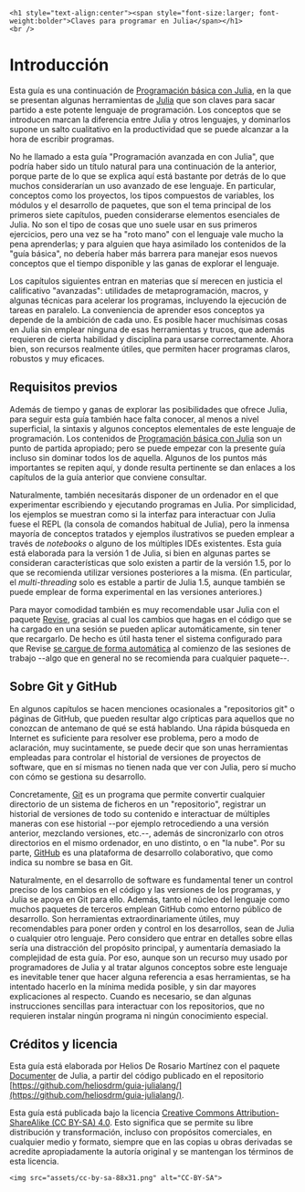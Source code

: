 ```@raw html
<h1 style="text-align:center"><span style="font-size:larger; font-weight:bolder">Claves para programar en Julia</span></h1>
<br />
```

# Introducción

Esta guía es una continuación de [Programación básica con Julia](https://hedero.webs.upv.es/julia-basico), en la que se presentan algunas herramientas de [Julia](https://julialang.org) que son claves para sacar partido a este potente lenguaje de programación. Los conceptos que se introducen marcan la diferencia entre Julia y otros lenguajes, y dominarlos supone un salto cualitativo en la productividad que se puede alcanzar a la hora de escribir programas.

No he llamado a esta guía "Programación avanzada en con Julia", que podría haber sido un título natural para una continuación de la anterior, porque parte de lo que se explica aquí está bastante por detrás de lo que muchos considerarían un uso avanzado de ese lenguaje. En particular, conceptos como los proyectos, los tipos compuestos de variables, los módulos y el desarrollo de paquetes, que son el tema principal de los primeros siete capítulos, pueden considerarse elementos esenciales de Julia. No son el tipo de cosas que uno suele usar en sus primeros ejercicios, pero una vez se ha "roto mano" con el lenguaje vale mucho la pena aprenderlas; y para alguien que haya asimilado los contenidos de la "guía básica", no debería haber más barrera para manejar esos nuevos conceptos que el tiempo disponible y las ganas de explorar el lenguaje.

Los capítulos siguientes entran en materias que sí merecen en justicia el calificativo "avanzadas": utilidades de metaprogramación, macros, y algunas técnicas para acelerar los programas, incluyendo la ejecución de tareas en paralelo. La conveniencia de aprender esos conceptos ya depende de la ambición de cada uno. Es posible hacer muchísimas cosas en Julia sin emplear ninguna de esas herramientas y trucos, que además requieren de cierta habilidad y disciplina para usarse correctamente. Ahora bien, son recursos realmente útiles, que permiten hacer programas claros, robustos y muy eficaces.


## Requisitos previos

Además de tiempo y ganas de explorar las posibilidades que ofrece Julia, para seguir esta guía también hace falta conocer, al menos a nivel superficial, la sintaxis y algunos conceptos elementales de este lenguaje de programación. Los contenidos de [Programación básica con Julia](https://hedero.webs.upv.es/julia-basico) son un punto de partida apropiado; pero se puede empezar con la presente guía incluso sin dominar todos los de aquella. Algunos de los puntos más importantes se repiten aquí, y donde resulta pertinente se dan enlaces a los capítulos de la guía anterior que conviene consultar.

Naturalmente, también necesitarás disponer de un ordenador en el que experimentar escribiendo y ejecutando programas en Julia. Por simplicidad, los ejemplos se muestran como si la interfaz para interactuar con Julia fuese el REPL (la consola de comandos habitual de Julia), pero la inmensa mayoría de conceptos tratados y ejemplos ilustrativos se pueden emplear a través de *notebooks* o alguno de los múltiples IDEs existentes. Esta guía está elaborada para la versión 1 de Julia, si bien en algunas partes se consideran características que solo existen a partir de la versión 1.5, por lo que se recomienda utilizar versiones posteriores a la misma. (En particular, el *multi-threading* solo es estable a partir de Julia 1.5, aunque también se puede emplear de forma experimental en las versiones anteriores.)

Para mayor comodidad también es muy recomendable usar Julia con el paquete [Revise](https://timholy.github.io/Revise.jl/stable/), gracias al cual los cambios que hagas en el código que se ha cargado en una sesión se pueden aplicar automáticamente, sin tener que recargarlo. De hecho es útil hasta tener el sistema configurado para que Revise [se cargue de forma automática](https://hedero.webs.upv.es/julia-basico/9-pkg/#Cargar-paquetes-al-inicio) al comienzo de las sesiones de trabajo --algo que en general no se recomienda para cualquier paquete--.

## Sobre Git y GitHub

En algunos capítulos se hacen menciones ocasionales a "repositorios git" o páginas de GitHub, que pueden resultar algo crípticas para aquellos que no conozcan de antemano de qué se está hablando. Una rápida búsqueda en Internet es suficiente para resolver ese problema, pero a modo de aclaración, muy sucintamente, se puede decir que son unas herramientas empleadas para controlar el historial de versiones de proyectos de software, que en sí mismas no tienen nada que ver con Julia, pero sí mucho con cómo se gestiona su desarrollo.

Concretamente, [Git](https://git-scm.com/) es un programa que permite convertir cualquier directorio de un sistema de ficheros en un "repositorio", registrar un historial de versiones de todo su contenido e interactuar de múltiples maneras con ese historial --por ejemplo retrocediendo a una versión anterior, mezclando versiones, etc.--, además de sincronizarlo con otros directorios en el mismo ordenador, en uno distinto, o en "la nube". Por su parte, [GitHub](https://github.com) es una plataforma de desarrollo colaborativo, que como indica su nombre se basa en Git.

Naturalmente, en el desarrollo de software es fundamental tener un control preciso de los cambios en el código y las versiones de los programas, y Julia se apoya en Git para ello. Además, tanto el núcleo del lenguaje como muchos paquetes de terceros emplean GitHub como entorno público de desarrollo. Son herramientas extraordinariamente útiles, muy recomendables para poner orden y control en los desarrollos, sean de Julia o cualquier otro lenguaje. Pero considero que entrar en detalles sobre ellas sería una distracción del propósito principal, y aumentaría demasiado la complejidad de esta guía. Por eso, aunque son un recurso muy usado por programadores de Julia y al tratar algunos conceptos sobre este lenguaje es inevitable tener que hacer alguna referencia a esas herramientas, se ha intentado hacerlo en la mínima medida posible, y sin dar mayores explicaciones al respecto. Cuando es necesario, se dan algunas instrucciones sencillas para interactuar con los repositorios, que no requieren instalar ningún programa ni ningún conocimiento especial.

## Créditos y licencia

Esta guía está elaborada por Helios De Rosario Martínez con el paquete [Documenter](https://github.com/JuliaDocs/Documenter.jl) de Julia, a partir del código publicado en el repositorio [https://github.com/heliosdrm/guia-julialang/](https://github.com/heliosdrm/guia-julialang/).

Esta guía está publicada bajo la licencia [Creative Commons Attribution-ShareAlike (CC BY-SA) 4.0](http://creativecommons.org/licenses/by-sa/4.0/). Esto significa que se permite su libre distribución y transformación, incluso con propósitos comerciales, en cualquier medio y formato, siempre que en las copias u obras derivadas se acredite apropiadamente la autoría original y se mantengan los términos de esta licencia.

```@raw html
<img src="assets/cc-by-sa-88x31.png" alt="CC-BY-SA">
```

